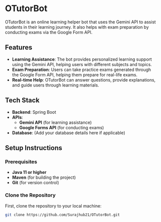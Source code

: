 # OTutorBot

OTutorBot is an online learning helper bot that uses the Gemini API to assist students in their learning journey. It also helps with exam preparation by conducting exams via the Google Form API.

## Features
- **Learning Assistance**: The bot provides personalized learning support using the Gemini API, helping users with different subjects and topics.
- **Exam Preparation**: Users can take practice exams generated through the Google Form API, helping them prepare for real-life exams.
- **Real-time Help**: OTutorBot can answer questions, provide explanations, and guide users through learning materials.

## Tech Stack
- **Backend**: Spring Boot
- **APIs**: 
  - **Gemini API** (for learning assistance)
  - **Google Forms API** (for conducting exams)
- **Database**: (Add your database details here if applicable)

## Setup Instructions

### Prerequisites
- **Java 11 or higher**
- **Maven** (for building the project)
- **Git** (for version control)

### Clone the Repository
First, clone the repository to your local machine:
```bash
git clone https://github.com/Surajhub21/OTutorBot.git
